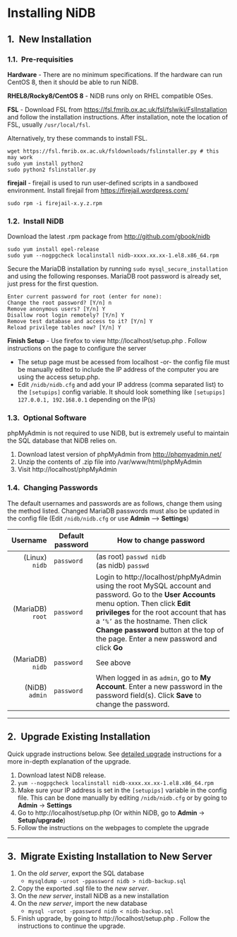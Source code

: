 <style
  type="text/css">
h1 { counter-reset: h2counter; }
h2 { counter-reset: h3counter; }
h3 { counter-reset: h4counter; }
h4 { counter-reset: h5counter; }
h5 { counter-reset: h6counter; }
h6 {}

h2:before {
    counter-increment: h2counter;
    content: counter(h2counter) ".\0000a0\0000a0";
}

h3:before {
    counter-increment: h3counter;
    content: counter(h2counter) "." counter(h3counter) ".\0000a0\0000a0";
}

h4:before {
    counter-increment: h4counter;
    content: counter(h2counter) "." counter(h3counter) "." counter(h4counter) ".\0000a0\0000a0";
}

h5:before {
    counter-increment: h5counter;
    content: counter(h2counter) "." counter(h3counter) "." counter(h4counter) "." counter(h5counter) ".\0000a0\0000a0";
}

h6:before {
    counter-increment: h6counter;
    content: counter(h2counter) "." counter(h3counter) "." counter(h4counter) "." counter(h5counter) "." counter(h6counter) ".\0000a0\0000a0";
}
</style>


# Installing NiDB

## New Installation

### Pre-requisities

**Hardware** - There are no minimum specifications. If the hardware can run CentOS 8, then it should be able to run NiDB.

**RHEL8/Rocky8/CentOS 8** - NiDB runs only on RHEL compatible OSes.

**FSL** - Download FSL from https://fsl.fmrib.ox.ac.uk/fsl/fslwiki/FslInstallation and follow the installation instructions. After installation, note the location of FSL, usually `/usr/local/fsl`.

Alternatively, try these commands to install FSL.
```
wget https://fsl.fmrib.ox.ac.uk/fsldownloads/fslinstaller.py # this may work
sudo yum install python2
sudo python2 fslinstaller.py
```

**firejail** - firejail is used to run user-defined scripts in a sandboxed environment. Install firejail from https://firejail.wordpress.com/
```
sudo rpm -i firejail-x.y.z.rpm
```

### Install NiDB
Download the latest .rpm package from http://github.com/gbook/nidb
```
sudo yum install epel-release
sudo yum --nogpgcheck localinstall nidb-xxxx.xx.xx-1.el8.x86_64.rpm
```

Secure the MariaDB installation by running `sudo mysql_secure_installation` and using the following responses. MariaDB root password is already set, just press <enter> for the first question.
```
Enter current password for root (enter for none):
Change the root password? [Y/n] n
Remove anonymous users? [Y/n] Y
Disallow root login remotely? [Y/n] Y
Remove test database and access to it? [Y/n] Y
Reload privilege tables now? [Y/n] Y
```
**Finish Setup** - Use firefox to view http://localhost/setup.php . Follow instructions on the page to configure the server
  * The setup page must be acessed from localhost -or- the config file must be manually edited to include the IP address of the computer you are using the access setup.php.
  * Edit `/nidb/nidb.cfg` and add your IP address (comma separated list) to the `[setupips]` config variable. It should look something like `[setupips] 127.0.0.1, 192.168.0.1` depending on the IP(s)

### Optional Software
phpMyAdmin is not required to use NiDB, but is extremely useful to maintain the SQL database that NiDB relies on.
1. Download latest version of phpMyAdmin from http://phpmyadmin.net/
2. Unzip the contents of .zip file into /var/www/html/phpMyAdmin
3. Visit http://localhost/phpMyAdmin

### Changing Passwords
The default usernames and passwords are as follows, change them using the method listed. Changed MariaDB passwords must also be updated in the config file (Edit `/nidb/nidb.cfg` or use **Admin** --> **Settings**)

|Username|Default password|How to change password|
|---:|---|---|
|(Linux)	`nidb`|`password`|(as root) `passwd nidb`<br>(as nidb) `passwd`|
|(MariaDB)	`root`|`password`|Login to http://localhost/phpMyAdmin using the root MySQL account and password. Go to the **User Accounts** menu option. Then click **Edit privileges** for the root account that has a `‘%’` as the hostname. Then click **Change password** button at the top of the page. Enter a new password and click **Go**|
|(MariaDB)	`nidb`|`password`|See above|
|(NiDB) `admin`|`password`|When logged in as `admin`, go to **My Account**. Enter a new password in the password field(s). Click **Save** to change the password.|

<hr>

## Upgrade Existing Installation
Quick upgrade instructions below. See <a href="upgrade.html">detailed upgrade</a> instructions for a more in-depth explanation of the upgrade.
1. Download latest NiDB release.
2. `yum --nogpgcheck localinstall nidb-xxxx.xx.xx-1.el8.x86_64.rpm`
3. Make sure your IP address is set in the `[setupips]` variable in the config file. This can be done manually by editing `/nidb/nidb.cfg` or by going to **Admin** &#8594; **Settings**
4. Go to http://localhost/setup.php (Or within NiDB, go to **Admin** &#8594; **Setup/upgrade**)
5. Follow the instructions on the webpages to complete the upgrade

<hr>

## Migrate Existing Installation to New Server
1. On the *old server*, export the SQL database
    * `mysqldump -uroot -ppassword nidb > nidb-backup.sql`
2. Copy the exported .sql file to the *new server*.
3. On the *new server*, install NiDB as a new installation
4. On the *new server*, import the new database
     * `mysql -uroot -ppassword nidb < nidb-backup.sql`
5. Finish upgrade, by going to http://localhost/setup.php . Follow the instructions to continue the upgrade.
